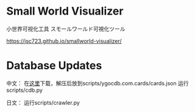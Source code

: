 # Small World Visualizer
小世界可视化工具
スモールワールド可視化ツール

https://jsc723.github.io/smallworld-visualizer/

# Database Updates
中文：
在[这里](https://ygocdb.com/api/v0/cards.zip)下载，解压后放到scripts/ygocdb.com.cards/cards.json
运行scripts/cdb.py

日文：
运行scripts/crawler.py

